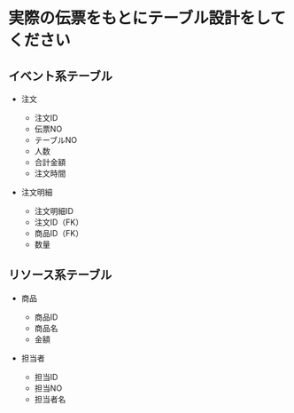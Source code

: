 # 実際の伝票をもとにテーブル設計をしてください

## イベント系テーブル
  - 注文
    - 注文ID
    - 伝票NO
    - テーブルNO
    - 人数
    - 合計金額
    - 注文時間
  
  - 注文明細
    - 注文明細ID
    - 注文ID（FK）
    - 商品ID（FK）
    - 数量

## リソース系テーブル
  - 商品
    - 商品ID
    - 商品名
    - 金額
  
  - 担当者
    - 担当ID
    - 担当NO
    - 担当者名